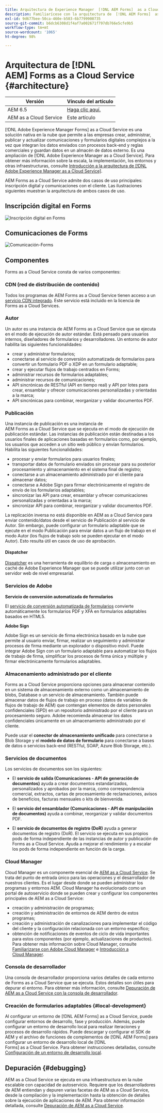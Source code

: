 ```yaml
---
title: Arquitectura de Experience Manager  [!DNL AEM Forms]  as a Cloud Service
description: Familiarícese con la arquitectura de  [!DNL AEM Forms]  as a Cloud Service para conocer los aspectos de escalabilidad, resiliencia y rendimiento de la plataforma.
exl-id: 9d677bee-50ca-460e-b503-6b7799900735
source-git-commit: b6dcb6308d1f4af7a002671f797db766e5cfe9b5
workflow-type: tm+mt
source-wordcount: '1065'
ht-degree: 98%

---
```


# Arquitectura de [!DNL AEM] Forms as a Cloud Service {#architecture}

| Versión | Vínculo del artículo |
| -------- | ---------------------------- |
| AEM 6.5 | [Haga clic aquí.](https://experienceleague.adobe.com/docs/experience-manager-65/forms/install-aem-forms/aem-forms-architecture-deployment.html) |
| AEM as a Cloud Service | Este artículo |

[!DNL Adobe Experience Manager Forms] as a Cloud Service es una solución nativa en la nube que permite a las empresas crear, administrar, publicar y actualizar comunicaciones y formularios digitales complejos a la vez que integran los datos enviados con procesos back-end y reglas comerciales y guardan datos en un almacén de datos externo. Es una ampliación de [!DNL Adobe Experience Manager as a Cloud Service]. Para obtener más información sobre la escala, la implementación, los entornos y otras infraestructuras, consulte [Introducción a la arquitectura de [!DNL Adobe Experience Manager as a Cloud Service]](https://experienceleague.adobe.com/docs/experience-manager-cloud-service/core-concepts/architecture.html?lang=es).

AEM Forms as a Cloud Service admite dos casos de uso principales: inscripción digital y comunicaciones con el cliente. Las ilustraciones siguientes muestran la arquitectura de ambos casos de uso.

## Inscripción digital en Forms

![Inscripción digital en Forms](assets/forms-cloud-service-architecture-forms-digital-enrollment.svg)

## Comunicaciones de Forms

![Comunicación-Forms](assets/forms-cloud-service-architecture-forms-communications.svg)

## Componentes

Forms as a Cloud Service consta de varios componentes:

### CDN (red de distribución de contenido)

Todos los programas de AEM Forms as a Cloud Service tienen acceso a un [servicio CDN integrado](https://experienceleague.adobe.com/docs/experience-manager-cloud-service/content/implementing/content-delivery/cdn.html?lang=es). Este servicio está incluido en la licencia de Forms as a Cloud Services.

### Autor

Un autor es una instancia de AEM Forms as a Cloud Service que se ejecuta en el modo de ejecución de autor estándar. Está pensado para usuarios internos, diseñadores de formularios y desarrolladores. Un entorno de autor habilita las siguientes funcionalidades:

* crear y administrar formularios;
* conectarse al servicio de conversión automatizada de formularios para convertir un formulario PDF o XDP en un formulario adaptable;
* crear y ejecutar flujos de trabajo centrados en Forms;
* administrar recursos de formularios adaptables;
* administrar recursos de comunicaciones;
* API sincrónicas de RESTful (API en tiempo real) y API por lotes para crear, ensamblar y ofrecer comunicaciones personalizadas y orientadas a la marca;
* API sincrónicas para combinar, reorganizar y validar documentos PDF.

### Publicación

Una instancia de publicación es una instancia de AEM Forms as a Cloud Service que se ejecuta en el modo de ejecución de publicación estándar. Las instancias de publicación están destinadas a los usuarios finales de aplicaciones basadas en formularios como, por ejemplo, los usuarios que acceden a un sitio web público y envían formularios. Habilita las siguientes funcionalidades:

* procesar y enviar formularios para usuarios finales;
* transportar datos de formulario enviados sin procesar para su posterior procesamiento y almacenamiento en el sistema final de registro;
* conectarse a un almacenamiento administrado por el cliente para almacenar datos;
* conectarse a Adobe Sign para firmar electrónicamente el registro de envío de los formularios adaptables;
* sincronizar las API para crear, ensamblar y ofrecer comunicaciones personalizadas y orientadas a la marca;
* sincronizar API para combinar, reorganizar y validar documentos PDF.

La replicación inversa no está disponible en AEM as a Cloud Service para enviar contenido/datos desde el servicio de Publicación al servicio de Autor. Sin embargo, puede configurar un formulario adaptable que se ejecute en el modo Publicación para enviar datos a un flujo de trabajo en el modo Autor (los flujos de trabajo solo se pueden ejecutar en el modo Autor). Esto resulta útil en casos de uso de aprobación.

#### Dispatcher

[Dispatcher](https://experienceleague.adobe.com/docs/experience-manager-cloud-service/content/implementing/content-delivery/disp-overview.html?lang=es) es una herramienta de equilibrio de carga o almacenamiento en caché de Adobe Experience Manager que se puede utilizar junto con un servidor web de nivel empresarial.

### Servicios de Adobe

**Servicio de conversión automatizada de formularios**

El [servicio de conversión automatizada de formularios](https://experienceleague.adobe.com/docs/aem-forms-automated-conversion-service/using/introduction.html?lang=es) convierte automáticamente los formularios PDF y XFA en formularios adaptables basados en HTML5.

**Adobe Sign**

Adobe Sign es un servicio de firma electrónica basado en la nube que permite al usuario enviar, firmar, realizar un seguimiento y administrar procesos de firma mediante un explorador o dispositivo móvil. Puede integrar Adobe Sign con un formulario adaptable para automatizar los flujos de trabajo de firma, simplificar los procesos de firma única y múltiple y firmar electrónicamente formularios adaptables.

<!-- **PDF Service API**
Adobe’s PDF Services API lets create, combine, export, and extract data from PDFs through powerful and flexible cloud-based APIs. -->

### Almacenamiento administrado por el cliente

Forms as a Cloud Service proporciona opciones para almacenar contenido en un sistema de almacenamiento externo como un almacenamiento de blobs, Database o un servicio de almacenamiento. También puede almacenar datos de flujos de trabajo en proceso (datos de variables de flujos de trabajo de AEM) que contengan elementos de datos personales confidenciales (SPD) en un repositorio administrado por el cliente para un procesamiento seguro. Adobe recomienda almacenar los datos confidenciales únicamente en un almacenamiento administrado por el cliente.

Puede usar el **conector de almacenamiento unificado** para conectarse a Blob Storage y el **modelo de datos de formulario** para conectarse a bases de datos o servicios back-end (RESTful, SOAP, Azure Blob Storage, etc.).

### Servicios de documentos

Los servicios de documentos son los siguientes:

* El **servicio de salida (Comunicaciones - API de generación de documentos)** ayuda a crear documentos estandarizados, personalizados y aprobados por la marca, como correspondencia comercial, extractos, cartas de procesamiento de reclamaciones, avisos de beneficios, facturas mensuales o kits de bienvenida.

* El **servicio del ensamblador (Comunicaciones - API de manipulación de documentos)** ayuda a combinar, reorganizar y validar documentos PDF.

* El **servicio de documentos de registro (DoR)** ayuda a generar documentos de registro (DoR). El servicio se ejecuta en sus propios pods de forma independiente de las instancias de autor y publicación de Forms as a Cloud Service. Ayuda a mejorar el rendimiento y a escalar los pods de forma independiente en función de la carga.

### Cloud Manager

Cloud Manager es un componente esencial de [AEM as a Cloud Service](https://experienceleague.adobe.com/docs/experience-manager-cloud-service/overview/introduction.html?lang=es). Se trata del punto de entrada único para las operaciones y el desarrollador de nuestros clientes. Es el lugar desde donde se pueden administrar los programas y entornos AEM. Cloud Manager ha evolucionado como un portal de autoservicio donde se pueden crear y configurar los componentes principales de AEM as a Cloud Service:

* creación y administración de programas;
* creación y administración de entornos de AEM dentro de estos programas;
* creación y administración de canalizaciones para implementar el código del cliente y la configuración relacionada con un entorno específico;
* obtención de notificaciones de eventos de ciclo de vida importantes para estos componentes (por ejemplo, actualizaciones de productos). Para obtener más información sobre Cloud Manager, consulte [Familiarizarse con Adobe Cloud Manager](https://experienceleague.adobe.com/docs/experience-manager-learn/foundation/cloud-manager/understand-cloud-manager-for-aem.html?lang=es) e [Introducción a Cloud Manager](https://experienceleague.adobe.com/docs/experience-manager-cloud-manager/using/introduction-to-cloud-manager.html?lang=es).

### Consola de desarrollador

Una consola de desarrollador proporciona varios detalles de cada entorno de Forms as a Cloud Service que se ejecuta. Estos detalles son útiles para depurar el entorno. Para obtener más información, consulte [Depuración de AEM as a Cloud Service con la consola de desarrollador](https://experienceleague.adobe.com/docs/experience-manager-learn/cloud-service/debugging/debugging-aem-as-a-cloud-service/developer-console.html?lang=es).

<!--

+++CDN (Content Delivery Network):

Every AEM Forms as a Cloud Service program has access to Fastly CDN service. It is included in the licence of Forms as a Cloud Services.

+++

+++Adaptive Forms
Adaptive Forms enable customers to author web-friendly reflowable web forms and fragments that are used by the customers for their data capture needs. This feature enables customers to manage their complex data capture needs easily, by leveraging multiple integrations with Adobe Sign, Document Services, Form Data Model, Automated Forms Conversion service, and more.

+++

+++Automated Forms Conversion Service (AFCS)
Automated Forms Conversion service helps accelerate digitization and modernization of data capture experience through automated conversion of PDF forms to adaptive forms. The service, powered by Adobe Sensei, automatically converts your PDF forms to device-friendly, responsive, and HTML5-based adaptive forms. While leveraging the existing investments in PDF Forms and XFA, the service also applies appropriate validations, styling, and layout to adaptive form fields during conversion.

+++

+++Form Data Model
The Form Data Model (FDM) feature is the standard way of creating data integrations with external/internal data sources and using them across the different Forms as a Cloud Service features. FDM provides a rich editor for customers to integrate, define, and manage relationships between the different entities and data sources and perform operations on them. Form data is stored in a data store hosted on the customer premises. Organizations can also use blob store hosted by the cloud provider and Adobe Experince Platform to store data.

+++

+++Forms Workflows
Forms-centric workflows is an extension to the default AEM Workflow and provides our customers with additional workflow capabilities like Form Data review, task assignment, and document services invocation.

+++

+++Communications
Forms as a Cloud Service offering consists of multiple services tailored specifically for document processing.

+++

+++Document of Record
A Document of Record is a PDF version of a form. It provides an ability to keep a record of the information  that you provide and submit in an Adaptive Form in PDF fromat. The service provides a default DoR template and tools to develop a custom template.

+++

## Terminologies

<!-- ## Cloud Manager{#cloud-manager}

Cloud Manager is an essential component to [AEM as a Cloud Service](https://experienceleague.adobe.com/docs/experience-manager-cloud-service/overview/introduction.html?lang=en). Each new tenant of the [!DNL AEM Forms] as a Cloud Service is first provisioned for Cloud Manager access. Cloud Manager is the single-entry point for the operations and developer persona of our customers. It is the place from where the AEM programs and environments can be managed. Cloud Manager has evolved as a self-service portal where the main components of the AEM as a Cloud Service can be created and configured:

* Creating and managing programs
* Creating and managing the AEM environments within the programs
* Creating and managing the pipelines for deploying the customer code and configuration to a particular environment
* Getting notified of important lifecycle events for these components (for example, product updates)
For more information about Cloud Manager, see [Understand Adobe Cloud Manager](https://experienceleague.adobe.com/docs/experience-manager-learn/foundation/cloud-manager/understand-cloud-manager-for-aem.html) and [Introduction to Cloud Manager](https://experienceleague.adobe.com/docs/experience-manager-cloud-manager/using/introduction-to-cloud-manager.html).

## Users and Authentication {#users-and-authentication}

AEM as a Cloud Service includes Admin Console support for AEM instances and Adobe Identity Management System (IMS) based authentication. The Admin Console allows administrators to centrally manage all Experience Cloud users. Users and Groups can be assigned to product profiles associated with AEM as a Cloud Service instances, allowing them to log in to that instance. For more information about users, authentication, and, and accessing an instance of AEM as a Cloud Service, see [IMS Support for [!DNL Adobe Experience Manager] as a Cloud Service](https://experienceleague.adobe.com/docs/experience-manager-cloud-service/security/ims-support.html?lang=en#introduction).

Various personas are involved in a typical [!DNL AEM Forms] project. After you log in to your [!DNL AEM Forms] as a Cloud Service instance, you can [add users in admin console](https://experienceleague.adobe.com/docs/experience-manager-cloud-service/security/ims-support.html) for personas applicable to your organization or project and [assign users to built-in groups](forms-groups-privileges-tasks.md) to provide them required privileges.

To learn various in-built [!DNL AEM Forms] specific user groups and privileges available on [!DNL AEM Forms] as a Cloud Services instance, see [Configure, user, roles and groups](forms-groups-privileges-tasks.md). 

## Developer Experience {#developer-experience}

The new architecture supporting AEM as a Cloud Service brings some key changes to the overall developer experience. One of the major goals for the changes to developer experience is to allow migration to AEM as a Cloud Service as quickly as possible, with little modifications to existing custom code.

## Cloud development {#cloud-development}

Here are the guidelines to run your existing code smoothly on AEM as a Cloud Service environment:

* Store your code and configurations to the Git repository of the associated Cloud Manager program. It makes managing and integrating code with CI/CD a breeze.  
* Make application code and configuration compatible with the baseline [!DNL AEM Forms] images. Using the latest APIs helps to build faster and secure applications.
* Use the Cloud Manager pipeline associated with the Cloud Manager environment to build and deploy applications. It helps you bring the latest features and bug fixed for [!DNL AEM Forms] as a Cloud Service to your environment.
* Try that your custom applications pass all the code quality, security, and performance gates enforced in the pipeline. It helps build secure and better performing applications which leads to better customer experience. You can always use Cloud Manager UI to skip some checks.
This process is commonly referred to as cloud-first development. [!DNL AEM Forms] as a Cloud Service also provides an SDK to support rapid development before the pending code and configuration changes are attempted in the cloud.
Some interfaces that were previously part of the AEM QuickStart are no longer available to the users of the AEM as a Cloud Service environment. For instance, the Web Console where OSGI bundles and their associated configuration are managed. The CRXDE Lite content repository browser becomes only accessible on non-production environment types. A subset of the Web Console functionalities that developers require, especially when it comes to diagnostics and status purposes, is made available via a new developer console.
Also, one of the most common requirements for developers is quick access to the log files of the various environments. With [!DNL AEM Cloud Service], the log files of the different nodes in the Author, Publish are made available via the Cloud Manager, either in the form of files that can be downloaded or via APIs for tailing the logs. Due to the clear separation of code and content, developers can use a particular process for updating content as part of a deployment. The typical use cases for mutable content are:
* Standard “default” content that is part of the customer project (for example, folders, templates, workflows...)
* Search index definitions
* ACLs and permissions
* Service users and user groups
Set up your development environment, [Configure your CI/CD Pipeline](https://experienceleague.adobe.com/docs/experience-manager-cloud-manager/using/how-to-use/configuring-pipeline.html), and learn to [deploy your code](https://experienceleague.adobe.com/docs/experience-manager-cloud-manager/using/how-to-use/deploying-code.html) on the environment. -->

### Creación de formularios adaptables {#local-development}

Al configurar un entorno de [!DNL AEM Forms] as a Cloud Service, puede configurar entornos de desarrollo, fase y producción. Además, puede configurar un entorno de desarrollo local para realizar iteraciones y procesos de desarrollo rápidos. Puede descargar y configurar el SDK de AEM y el archivo de funciones de complementos de [!DNL AEM Forms] para configurar un entorno de desarrollo local de [!DNL Forms] as a Cloud Service. Para obtener instrucciones detalladas, consulte [Configuración de un entorno de desarrollo local](setup-local-development-environment.md).

## Depuración {#debugging}

AEM as a Cloud Service se ejecuta en una infraestructura en la nube escalable con capacidad de autoservicio. Requiere que los desarrolladores de AEM entiendan y depuren varias facetas de AEM as a Cloud Service, desde la compilación y la implementación hasta la obtención de detalles sobre la ejecución de aplicaciones de AEM. Para obtener información detallada, consulte [Depuración de AEM as a Cloud Service](https://experienceleague.adobe.com/docs/experience-manager-learn/cloud-service/debugging/debugging-aem-as-a-cloud-service/overview.html?lang=es).

